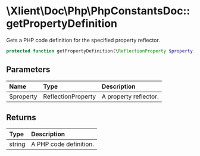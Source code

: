 # \\Xlient\\Doc\\Php\\PhpConstantsDoc::getPropertyDefinition

Gets a PHP code definition for the specified property reflector.

```php
protected function getPropertyDefinition(\ReflectionProperty $property): string
```

## Parameters

| Name | Type | Description |
| :--- | :--- | :--- |
| $property | ReflectionProperty | A property reflector. |

## Returns

| Type | Description |
| :--- | :--- |
| string | A PHP code definition. |
